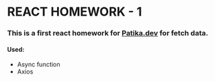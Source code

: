 # REACT HOMEWORK - 1

### This is a first react homework for [Patika.dev](https://www.patika.dev) for fetch data.

#### Used:
- Async function
- Axios
